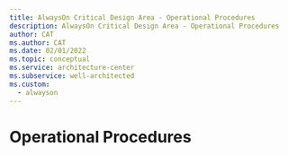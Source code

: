```yaml
---
title: AlwaysOn Critical Design Area - Operational Procedures
description: AlwaysOn Critical Design Area - Operational Procedures
author: CAT
ms.author: CAT
ms.date: 02/01/2022
ms.topic: conceptual
ms.service: architecture-center
ms.subservice: well-architected
ms.custom:
  - alwayson
---
```


# Operational Procedures
